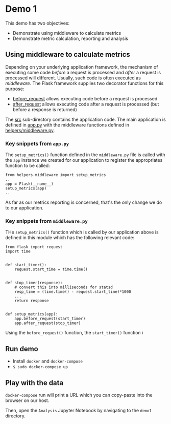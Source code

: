 # Demo 1

This demo has two objectives:

- Demonstrate using middleware to calculate metrics
- Demonstrate metric calculation, reporting and analysis

## Using middleware to calculate metrics

Depending on your underlying application framework, the mechanism of executing some code *before* a request is processed
and *after* a request is processed will different. Usually, such code is often executed as *middleware*. The Flask framework
supplies two decorator functions for this purpose:

- [before_request](http://flask.pocoo.org/docs/0.12/api/#flask.Flask.before_request) allows executing code before a request
  is processed
- [after_request](http://flask.pocoo.org/docs/0.12/api/#flask.Flask.after_request) allows executing code after a request is
  processed (but before a response is returned)

The [src](./src) sub-directory contains the application code. The main application is defined in [app.py](./src/app.py) with
the middleware functions defined in [helpers/middleware.py](./src/helpers/middleware.py). 

### Key snippets from `app.py`

The `setup_metrics()` function defined in the `middleware.py` file is called with the `app` instance we created for our
application to register the appropriates function to be called:

```
from helpers.middleware import setup_metrics
..
app = Flask(__name__)
setup_metrics(app)
..
```

As far as our metrics reporting is concerned, that's the only change we do to our application.

### Key snippets from `middleware.py`

THe `setup_metrics()` function which is called by our application above is defined in this module 
which has the following relevant code:

```
from flask import request
import time


def start_timer():
    request.start_time = time.time()


def stop_timer(response):
    # convert this into milliseconds for statsd
    resp_time = (time.time() - request.start_time)*1000
    ...
    return response


def setup_metrics(app):
    app.before_request(start_timer)
    app.after_request(stop_timer)
 ```

Using the `before_request()` function, the `start_timer()` function i


## Run demo

- Install `docker` and `docker-compose`
- `$ sudo docker-compose up`

## Play with the data

`docker-compose` run will print a URL which you can copy-paste into the browser on
our host.

Then, open the `Analysis` Jupyter Notebook by navigating to the `demo1` directory.
